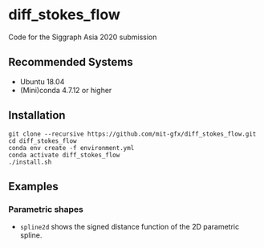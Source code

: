 # diff_stokes_flow
Code for the Siggraph Asia 2020 submission

## Recommended Systems
- Ubuntu 18.04
- (Mini)conda 4.7.12 or higher

## Installation
```
git clone --recursive https://github.com/mit-gfx/diff_stokes_flow.git
cd diff_stokes_flow
conda env create -f environment.yml
conda activate diff_stokes_flow
./install.sh
```

## Examples

### Parametric shapes
- `spline2d` shows the signed distance function of the 2D parametric spline.